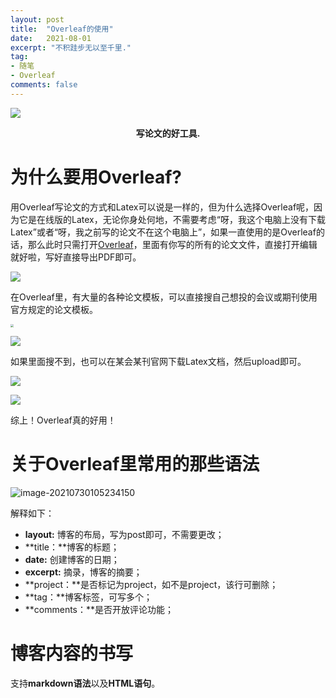 ```yaml
---
layout: post
title:  "Overleaf的使用"
date:   2021-08-01
excerpt: "不积跬步无以至千里."
tag:
- 随笔 
- Overleaf
comments: false
---
```




![](D:\Marisssssablog\Marisssssa.github.io\assets\img\overleaf.png)

  

<center><b>写论文的好工具.</b> </center>

# 为什么要用Overleaf?

用Overleaf写论文的方式和Latex可以说是一样的，但为什么选择Overleaf呢，因为它是在线版的Latex，无论你身处何地，不需要考虑“呀，我这个电脑上没有下载Latex”或者“呀，我之前写的论文不在这个电脑上”，如果一直使用的是Overleaf的话，那么此时只需打开[Overleaf](https://www.overleaf.com/)，里面有你写的所有的论文文件，直接打开编辑就好啦，写好直接导出PDF即可。

![](D:\Marisssssablog\Marisssssa.github.io\assets\img\overleaflist.png)

在Overleaf里，有大量的各种论文模板，可以直接搜自己想投的会议或期刊使用官方规定的论文模板。

<img src="D:\Marisssssablog\Marisssssa.github.io\assets\img\overleafxuanmuban.png" style="zoom: 33%;" />

![](D:\Marisssssablog\Marisssssa.github.io\assets\img\overleafmuban.png)

如果里面搜不到，也可以在某会某刊官网下载Latex文档，然后upload即可。

![](D:\Marisssssablog\Marisssssa.github.io\assets\img\upload1.png)

![](D:\Marisssssablog\Marisssssa.github.io\assets\img\upload.png)

综上！Overleaf真的好用！

# 关于Overleaf里常用的那些语法

![image-20210730105234150](https://gitee.com/cafory/images-store/raw/master/Image/image-20210730105234150.png)



解释如下：

+ **layout:** 博客的布局，写为post即可，不需要更改；
+ **title：**博客的标题；
+ **date:** 创建博客的日期；
+ **excerpt:** 摘录，博客的摘要；
+ **project：**是否标记为project，如不是project，该行可删除；
+ **tag：**博客标签，可写多个；
+ **comments：**是否开放评论功能；



# 博客内容的书写

支持**markdown语法**以及**HTML语句**。
